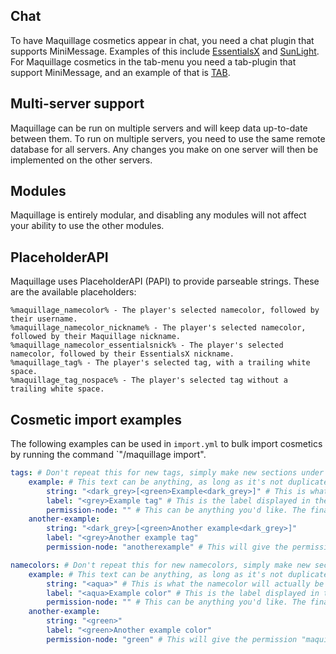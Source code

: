 ## Chat
To have Maquillage cosmetics appear in chat, you need a chat plugin that supports MiniMessage. Examples of this include [EssentialsX](https://essentialsx.net/) and [SunLight](https://www.spigotmc.org/resources/sunlight-%E2%AD%90-best-z-essentials-cmi-alternative.67733/). For Maquillage cosmetics in the tab-menu you need a tab-plugin that support MiniMessage, and an example of that is [TAB](https://www.spigotmc.org/resources/tab-1-5-1-21-1.57806/).

## Multi-server support
Maquillage can be run on multiple servers and will keep data up-to-date between them. To run on multiple servers, you need to use the same remote database for all servers. Any changes you make on one server will then be implemented on the other servers.

## Modules
Maquillage is entirely modular, and disabling any modules will not affect your ability to use the other modules.

## PlaceholderAPI
Maquillage uses PlaceholderAPI (PAPI) to provide parseable strings. These are the available placeholders:
```
%maquillage_namecolor% - The player's selected namecolor, followed by their username.
%maquillage_namecolor_nickname% - The player's selected namecolor, followed by their Maquillage nickname.
%maquillage_namecolor_essentialsnick% - The player's selected namecolor, followed by their EssentialsX nickname.
%maquillage_tag% - The player's selected tag, with a trailing white space.
%maquillage_tag_nospace% - The player's selected tag without a trailing white space.
```

## Cosmetic import examples
The following examples can be used in `import.yml` to bulk import cosmetics by running the command `"/maquillage import".

```yaml
tags: # Don't repeat this for new tags, simply make new sections under this key.
    example: # This text can be anything, as long as it's not duplicated in the same section. Using "example" under both tag and namecolor is fine, but "example" twice under tags is not.
        string: "<dark_grey>[<green>Example<dark_grey>]" # This is what the tag will actually be in-game.
        label: "<grey>Example tag" # This is the label displayed in the GUI where players pick their tags.
        permission-node: "" # This can be anything you'd like. The final permission node (for tags) will be "maquillage.tag.<your input>". Leave blank for permissionless tag.
    another-example:
        string: "<dark_grey>[<green>Another example<dark_grey>]"
        label: "<grey>Another example tag"
        permission-node: "anotherexample" # This will give the permission "maquillage.tag.anotherexample".

namecolors: # Don't repeat this for new namecolors, simply make new sections under this key.
    example: # This text can be anything, as long as it's not duplicated in the same section. Using "example" under both tag and namecolor is fine, but "example" twice under tags is not.
        string: "<aqua>" # This is what the namecolor will actually be in-game.
        label: "<aqua>Example color" # This is the label displayed in the GUI where players pick their namecolors.
        permission-node: "" # This can be anything you'd like. The final permission node (for namecolors) will be "maquillage.namecolor.<your input>". Leave blank for permissionless namecolor.
    another-example:
        string: "<green>"
        label: "<green>Another example color"
        permission-node: "green" # This will give the permission "maquillage.namecolor.green"
```
